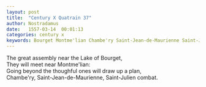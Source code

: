 ```yaml
---
layout: post
title:  "Century X Quatrain 37"
author: Nostradamus
date:   1557-03-14  00:01:13
categories: century x
keywords: Bourget Montme'lian Chambe'ry Saint-Jean-de-Maurienne Saint-Julien
---
```

The great assembly near the Lake of Bourget,  
They will meet near Montme'lian:  
Going beyond the thoughful ones will draw up a plan,  
Chambe'ry, Saint-Jean-de-Maurienne, Saint-Julien combat. 
